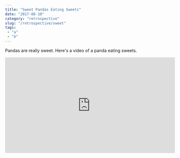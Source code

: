 ```yaml
---
title: "Sweet Pandas Eating Sweets"
date: "2017-08-10"
category: "retrospective"
slug: "/retrospective/sweet"
tags: 
 - "a"
 - "b"
---
```

Pandas are really sweet.
Here's a video of a panda eating sweets.
<iframe width="560" height="315" src="https://www.youtube.com/embed/4n0xNbfJLR8" frameborder="0" allowfullscreen></iframe>